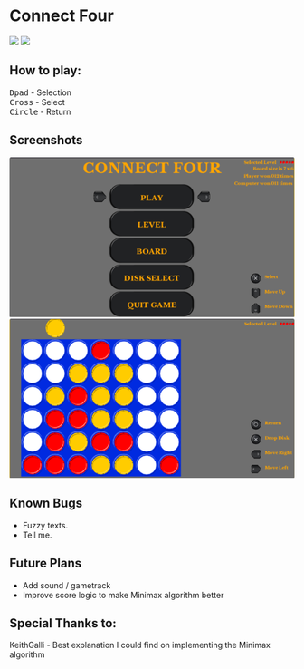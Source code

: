 # Connect Four

[<img src="https://img.shields.io/github/downloads/Dane64/ConnectFour/total">](https://github.com/Dane64/ConnectFour/releases)
[<img src="https://img.shields.io/github/v/release/Dane64/ConnectFour">](https://github.com/Dane64/ConnectFour/releases/latest)

## How to play:
 <kbd>Dpad</kbd> - Selection \
 <kbd>Cross</kbd> - Select \
 <kbd>Circle</kbd> - Return

## Screenshots
<img src="Screenshots/MainMenu.png"><br>
<img src="Screenshots/Game.png"><br>

## Known Bugs

- Fuzzy texts.
- Tell me.

## Future Plans

- Add sound /  gametrack
- Improve score logic to make Minimax algorithm better

## Special Thanks to:

KeithGalli - Best explanation I could find on implementing the Minimax algorithm
